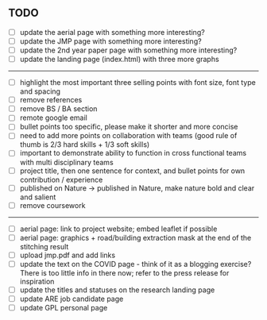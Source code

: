 ## TODO

- [ ] update the aerial page with something more interesting?
- [ ] update the JMP page with something more interesting?
- [ ] update the 2nd year paper page with something more interesting?
- [ ] update the landing page (index.html) with three more graphs

----

- [ ] highlight the most important three selling points with font size, font type and spacing
- [ ] remove references
- [ ] remove BS / BA section
- [ ] remote google email
- [ ] bullet points too specific, please make it shorter and more concise
- [ ] need to add more points on collaboration with teams (good rule of thumb is 2/3 hard skills + 1/3 soft skills)
- [ ] important to demonstrate ability to function in cross functional teams with multi disciplinary teams
- [ ] project title, then one sentence for context, and bullet points for own contribution / experience
- [ ] published on Nature -> published in Nature, make nature bold and clear and salient
- [ ] remove coursework

----

- [ ] aerial page: link to project website; embed leaflet if possible
- [ ] aerial page: graphics + road/building extraction mask at the end of the stitching result
- [ ] upload jmp.pdf and add links
- [ ] update the text on the COVID page - think of it as a blogging exercise? There is too little info in there now; refer to the press release for inspiration
- [ ] update the titles and statuses on the research landing page
- [ ] update ARE job candidate page
- [ ] update GPL personal page
